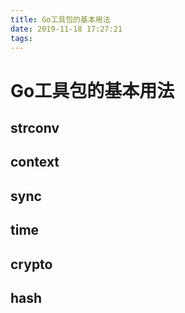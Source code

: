 ```yaml
---
title: Go工具包的基本用法
date: 2019-11-18 17:27:21
tags:
---
```


# Go工具包的基本用法

## strconv

## context

## sync

## time

## crypto

## hash